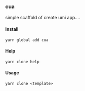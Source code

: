 ### cua

simple scaffold of create umi app....

#### Install
`yarn global add cua`

#### Help
`yarn clone help`

#### Usage
`yarn clone <template>`

